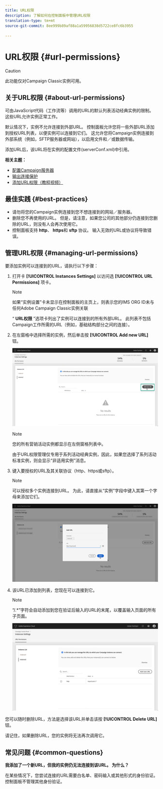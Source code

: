 ```yaml
---
title: URL权限
description: 了解如何在控制面板中管理URL权限
translation-type: tm+mt
source-git-commit: 8ee999b89af88a1a59956838d5722ce8fc6b3955

---
```



# URL权限 {#url-permissions}

>[!CAUTION]
>
>此功能仅对Campaign Classic实例可用。

## 关于URL权限 {#about-url-permissions}

可由JavaScript代码（工作流等）调用的URL的默认列表活动经典实例的限制。 这些URL允许实例正常工作。

默认情况下，实例不允许连接到外部URL。 控制面板允许您将一些外部URL添加到授权URL列表，以便实例可以连接到它们。 这允许您将Campaign实例连接到外部系统（例如，SFTP服务器或网站），以启用文件和／或数据传输。

添加URL后，该URL将在实例的配置文件(serverConf.xml)中引用。

**相关主题：**

* [配置Campaign服务器](https://docs.campaign.adobe.com/doc/AC/en/INS_Additional_configurations_Configuring_Campaign_server.html)
* [输出连接保护](https://docs.campaign.adobe.com/doc/AC/en/INS_Additional_configurations_Configuring_Campaign_server.html#Outgoing_connection_protection)
* [添加URL权限（教程视频）](https://docs.adobe.com/content/help/en/campaign-learn/campaign-classic-tutorials/administrating/control-panel-acc/adding-url-permissions.html)

## 最佳实践 {#best-practices}

* 请勿将您的Campaign实例连接到您不想连接到的网站／服务器。
* 删除您不再使用的URL。 但是，请注意，如果您公司的其他部分仍连接到您删除的URL，则没有人会再次使用它。
* 控制面板支持 **http**、 **https**&#x200B;和 **sftp** 协议。 输入无效的URL或协议将导致错误。

## 管理URL权限 {#managing-url-permissions}

要添加实例可以连接到的URL，请执行以下步骤：

1. 打开卡 **[!UICONTROL Instances Settings]** 以访问选 **[!UICONTROL URL Permissions]** 项卡。

   >[!NOTE]
   >
   >如果“实例设置”卡未显示在控制面板的主页上，则表示您的IMS ORG ID未与任何Adobe Campaign Classic实例关联
   >
   >“ <b><span class="uicontrol">URL权限</span></b> ”选项卡列出了实例可以连接到的所有外部URL。 此列表不包括Campaign工作所需的URL（例如，基础结构部分之间的连接）。

1. 在左窗格中选择所需的实例，然后单击按 **[!UICONTROL Add new URL]** 钮。

   ![](assets/add_url1.png)

   >[!NOTE]
   >
   >您的所有营销活动实例都显示在左侧窗格列表中。
   >
   >由于URL权限管理仅专用于系列活动经典实例，因此，如果您选择了系列活动标准实例，则会显示“非适用实例”消息。

1. 键入要授权的URL及其关联协议（http、https或sftp）。

   >[!NOTE]
   >
   >可以授权多个实例连接到URL。 为此，请直接从“实例”字段中键入其第一个字母来添加它们。

   ![](assets/add_url2.png)

1. 该URL已添加到列表，您现在可以连接到它。

   >[!NOTE]
   >
   >“/.*”字符会自动添加到您在验证后输入的URL的末尾，以覆盖输入页面的所有子页面。

   ![](assets/add_url_listnew.png)

您可以随时删除URL，方法是选择该URL并单击该按 **[!UICONTROL Delete URL]** 钮。

请记住，如果删除URL，您的实例将无法再次调用它。

## 常见问题 {#common-questions}

**我添加了一个新URL，但我的实例仍无法连接到该URL。 为什么？**

在某些情况下，您尝试连接的URL需要白名单、密码输入或其他形式的身份验证。 控制面板不管理其他身份验证。
